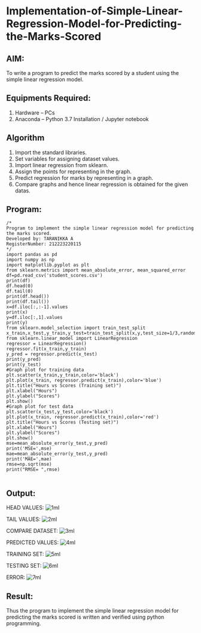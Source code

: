 # Implementation-of-Simple-Linear-Regression-Model-for-Predicting-the-Marks-Scored

## AIM:
To write a program to predict the marks scored by a student using the simple linear regression model.

## Equipments Required:
1. Hardware – PCs
2. Anaconda – Python 3.7 Installation / Jupyter notebook

## Algorithm
1. Import the standard libraries. 
2. Set variables for assigning dataset values. 
3. Import linear regression from sklearn.
4. Assign the points for representing in the graph.
5. Predict regression for marks by representing in a graph.
6. Compare graphs and hence linear regression is obtained for the given datas.

## Program:
```
/*
Program to implement the simple linear regression model for predicting the marks scored.
Developed by: TARANIKKA A
RegisterNumber: 212223220115
*/
import pandas as pd
import numpy as np
import matplotlib.pyplot as plt
from sklearn.metrics import mean_absolute_error, mean_squared_error
df=pd.read_csv('student_scores.csv')
print(df)
df.head(0)
df.tail(0)
print(df.head())
print(df.tail())
x=df.iloc[:,:-1].values
print(x)
y=df.iloc[:,1].values
print(y)
from sklearn.model_selection import train_test_split
x_train,x_test,y_train,y_test=train_test_split(x,y,test_size=1/3,random_state=0)
from sklearn.linear_model import LinearRegression
regressor = LinearRegression()
regressor.fit(x_train,y_train)
y_pred = regressor.predict(x_test)
print(y_pred)
print(y_test)
#Graph plot for training data
plt.scatter(x_train,y_train,color='black')
plt.plot(x_train, regressor.predict(x_train),color='blue') 
plt.title("Hours vs Scores (Training set)")
plt.xlabel("Hours")
plt.ylabel("Scores")
plt.show()
#Graph plot for test data
plt.scatter(x_test,y_test,color='black')
plt.plot(x_train, regressor.predict(x_train),color='red')
plt.title("Hours vs Scores (Testing set)")
plt.xlabel("Hours")
plt.ylabel("Scores")
plt.show()
mse=mean_absolute_error(y_test,y_pred)
print('MSE=',mse)
mae=mean_absolute_error(y_test,y_pred)
print('MAE=',mae)
rmse=np.sqrt(mse)
print("RMSE= ",rmse)


```

## Output:
HEAD VALUES:
![1ml](https://github.com/user-attachments/assets/7f816587-8aeb-438c-bee3-780f4339588f)

TAIL VALUES:
![2ml](https://github.com/user-attachments/assets/c7b5aff2-3d07-4da1-865c-a25500be8a94)

COMPARE DATASET:
![3ml](https://github.com/user-attachments/assets/0447e0f5-1bb0-45e8-945b-e7ec5f08968f)

PREDICTED VALUES:
![4ml](https://github.com/user-attachments/assets/a3ea07d0-227c-4d0e-8d26-42cc4dfdf572)

TRAINING SET:
![5ml](https://github.com/user-attachments/assets/9f4e520d-d1ec-42d5-87ea-a0e51cfca6d2)

TESTING SET:
![6ml](https://github.com/user-attachments/assets/e9af8022-0c25-4594-b23f-c91652913ee1)

ERROR:
![7ml](https://github.com/user-attachments/assets/8616702c-1b65-4659-b9f4-a93960907112)


## Result:
Thus the program to implement the simple linear regression model for predicting the marks scored is written and verified using python programming.
